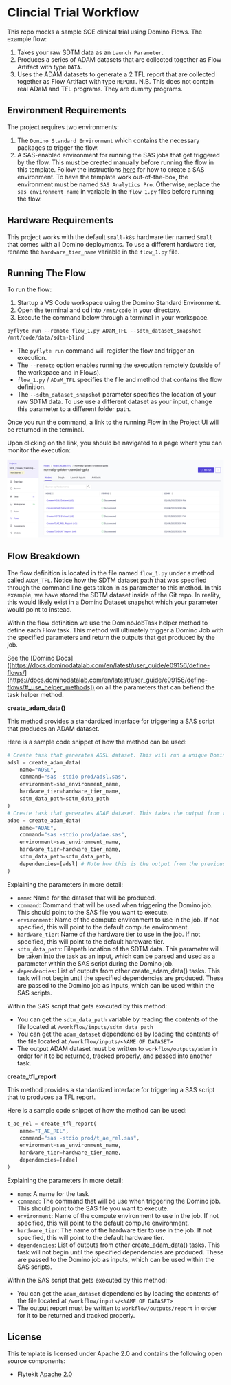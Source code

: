 # Clincial Trial Workflow

This repo mocks a sample SCE clinical trial using Domino Flows. The example flow:

1. Takes your raw SDTM data as an `Launch Parameter`.
2. Produces a series of ADAM datasets that are collected together as Flow Artifact with type `DATA`.
3. Uses the ADAM datasets to generate a 2 TFL report that are collected together as Flow Artifact with type `REPORT`.
N.B. This does not contain real ADaM and TFL programs. They are dummy programs. 

## Environment Requirements

The project requires two environments:

1. The `Domino Standard Environment` which contains the necessary packages to trigger the flow.
2. A SAS-enabled environment for running the SAS jobs that get triggered by the flow. This must be created manually before running the flow in this template. Follow the instructions [here](https://docs.dominodatalab.com/en/latest/user_guide/e7805a/sas-on-domino/#_sas_analytics_for_containers_on_domino) for how to create a SAS environment. To have the template work out-of-the-box, the environment must be named `SAS Analytics Pro`. Otherwise, replace the `sas_environment_name` in variable in the `flow_1.py` files before running the flow.

## Hardware Requirements

This project works with the default `small-k8s` hardware tier named `Small` that comes with all Domino deployments. To use a different hardware tier, rename the `hardware_tier_name` variable in the `flow_1.py` file.

## Running The Flow

To run the flow:

1. Startup a VS Code workspace using the Domino Standard Environment.
2. Open the terminal and cd into `/mnt/code` in your directory. 
3. Execute the command below through a terminal in your workspace.

```
pyflyte run --remote flow_1.py ADaM_TFL --sdtm_dataset_snapshot /mnt/code/data/sdtm-blind
```
- The `pyflyte run` command will register the flow and trigger an execution.
- The `--remote` option enables running the execution remotely (outside of the workspace and in Flows). 
- `flow_1.py` / `ADaM_TFL` specifies the file and method that contains the flow definition.
- The `--sdtm_dataset_snapshot` parameter specifies the location of your raw SDTM data. To use use a different dataset as your input, change this parameter to a different folder path. 

Once you run the command, a link to the running Flow in the Project UI will be returned in the terminal.

Upon clicking on the link, you should be navigated to a page where you can monitor the execution:

![Monitor](https://github.com/dominodatalab/SCE_Flows_Training_Template/blob/13d705d8326c0e789f152580bfed8cdd846bdbc4/screenshots/monitor.jpg?raw=true)

## Flow Breakdown

The flow definition is located in the file named `flow_1.py` under a method called `ADaM_TFL`. Notice how the SDTM dataset path that was specified through the command line gets taken in as parameter to this method. In this example, we have stored the SDTM dataset inside of the Git repo. In reality, this would likely exist in a Domino Dataset snapshot which your parameter would point to instead.

Within the flow definition we use the DominoJobTask helper method to define each Flow task. This method will ultimately trigger a Domino Job with the specified parameters and return the outputs that get produced by the job.  

See the [Domino Docs]([https://docs.dominodatalab.com/en/latest/user_guide/e09156/define-flows/](https://docs.dominodatalab.com/en/latest/user_guide/e09156/define-flows/#_use_helper_methods]) on all the parameters that can befiend the task helper method. 

**create_adam_data()**

This method provides a standardized interface for triggering a SAS script that produces an ADAM dataset. 

Here is a sample code snippet of how the method can be used:

```python
# Create task that generates ADSL dataset. This will run a unique Domino job and return its outputs.
adsl = create_adam_data(
    name="ADSL", 
    command="sas -stdio prod/adsl.sas",
    environment=sas_environment_name,
    hardware_tier=hardware_tier_name, 
    sdtm_data_path=sdtm_data_path 
)
# Create task that generates ADAE dataset. This takes the output from the previous task as an input.
adae = create_adam_data(
    name="ADAE", 
    command="sas -stdio prod/adae.sas",
    environment=sas_environment_name, 
    hardware_tier=hardware_tier_name,
    sdtm_data_path=sdtm_data_path, 
    dependencies=[adsl] # Note how this is the output from the previous task
)
```
Explaining the parameters in more detail:

- `name`: Name for the dataset that will be produced.
- `command`: Command that will be used when triggering the Domino job. This should point to the SAS file you want to execute.
- `environment`: Name of the compute environment to use in the job. If not specified, this will point to the default compute environment.
- `hardware_tier`: Name of the hardware tier to use in the job. If not specified, this will point to the default hardware tier.
- `sdtm_data_path`: Filepath location of the SDTM data. This parameter will be taken into the task as an input, which can be parsed and used as a parameter within the SAS script during the Domino job.
- `dependencies`: List of outputs from other create_adam_data() tasks. This task will not begin until the specified dependencies are produced. These are passed to the Domino job as inputs, which can be used within the SAS scripts.

Within the SAS script that gets executed by this method:

- You can get the `sdtm_data_path` variable by reading the contents of the file located at `/workflow/inputs/sdtm_data_path`
- You can get the `adam_dataset` dependencies by loading the contents of the file located at `/workflow/inputs/<NAME OF DATASET>`
- The output ADAM dataset must be written to `workflow/outputs/adam` in order for it to be returned, tracked properly, and passed into another task.

**create_tfl_report**

This method provides a standardized interface for triggering a SAS script that to produces aa TFL report. 

Here is a sample code snippet of how the method can be used:

```python
t_ae_rel = create_tfl_report(
    name="T_AE_REL", 
    command="sas -stdio prod/t_ae_rel.sas", 
    environment=sas_environment_name,
    hardware_tier=hardware_tier_name,
    dependencies=[adae]
)
```
Explaining the parameters in more detail:

- `name`: A name for the task
- `command`: The command that will be use when triggering the Domino job. This should point to the SAS file you want to execute.
- `environment`: Name of the compute environment to use in the job. If not specified, this will point to the default compute environment.
- `hardware_tier`: The name of the hardware tier to use in the job. If not specified, this will point to the default hardware tier.
- `dependencies`: List of outputs from other create_adam_data() tasks. This task will not begin until the specified dependencies are produced. These are passed to the Domino job as inputs, which can be used within the SAS scripts.

Within the SAS script that gets executed by this method:

- You can get the `adam_dataset` dependencies by loading the contents of the file located at `/workflow/inputs/<NAME OF DATASET>`
- The output report must be written to `workflow/outputs/report` in order for it to be returned and tracked properly.

## License
This template is licensed under Apache 2.0 and contains the following open source components: 

* Flytekit [Apache 2.0](https://github.com/flyteorg/flytekit/blob/master/LICENSE)
